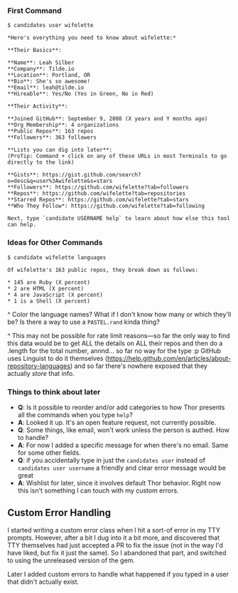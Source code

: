 ### First Command

```shell
$ candidates user wifelette

*Here's everything you need to know about wifelette:*

**Their Basics**:

**Name**: Leah Silber
**Company**: Tilde.io
**Location**: Portland, OR
**Bio**: She's so awesome!
**Email**: leah@tilde.io
**Hireable**: Yes/No (Yes in Green, No in Red)

**Their Activity**:

**Joined GitHub**: September 9, 2008 (X years and Y months ago)
**Org Membership**: 4 organizations
**Public Repos**: 163 repos
**Followers**: 363 followers

**Lists you can dig into later**:
(ProTip: Command + click on any of these URLs in most Terminals to go directly to the link)

**Gists**: https://gist.github.com/search?o=desc&q=user%3Awifelette&s=stars
**Followers**: https://github.com/wifelette?tab=followers
**Repos**: https://github.com/wifelette?tab=repositories
**Starred Repos**: https://github.com/wifelette?tab=stars
**Who They Follow*: https://github.com/wifelette?tab=following

Next, type `candidate USERNAME help` to learn about how else this tool can help.
```

### Ideas for Other Commands

```
$ candidate wifelette languages

Of wifelette's 163 public repos, they break down as follows:

* 145 are Ruby (X percent)
* 2 are HTML (X percent)
* 4 are JavaScript (X percent)
* 1 is a Shell (X percent)
```

^ Color the language names? What if I don't know how many or which they'll be? Is there a way to use a `PASTEL.rand` kinda thing?

^ This may not be possible for rate limit reasons—so far the only way to find this data would be to get ALL the details on ALL their repos and then do a .length for the total number, annnd... so far no way for the type :p GitHub uses Linguist to do it themselves (https://help.github.com/en/articles/about-repository-languages) and so far there's nowhere exposed that they actually _store_ that info.

### Things to think about later

- **Q**: Is it possible to reorder and/or add categories to how Thor presents all the commands when you type `help`?
- **A**: Looked it up. It's an open feature request, not currently possible.
- **Q**: Some things, like email, won't work unless the person is authed. How to handle?
- **A**: For now I added a specific message for when there's no email. Same for some other fields.
- **Q**: if you accidentally type in just the `candidates user` instead of `candidates user username` a friendly and clear error message would be great
- **A**: Wishlist for later, since it involves default Thor behavior. Right now this isn't something I can touch with my custom errors.

## Custom Error Handling

I started writing a custom error class when I hit a sort-of error in my TTY prompts. However, after a bit I dug into it a bit more, and discovered that TTY themselves had just accepted a PR to fix the issue (not in the way I'd have liked, but fix it just the same). So I abandoned that part, and switched to using the unreleased version of the gem.

Later I added custom errors to handle what happened if you typed in a user that didn't actually exist.
